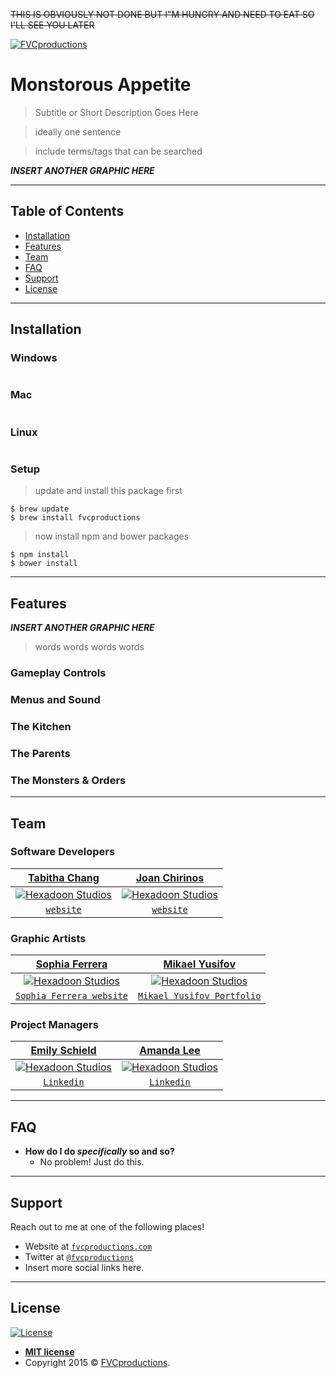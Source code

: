 ~~THIS IS OBVIOUSLY NOT DONE BUT I"M HUNGRY AND NEED TO EAT SO I'LL SEE YOU LATER~~

<a href="http://fvcproductions.com"><img src="https://avatars1.githubusercontent.com/u/4284691?v=3&s=200" title="FVCproductions" alt="FVCproductions"></a>

<!-- [![FVCproductions](https://avatars1.githubusercontent.com/u/4284691?v=3&s=200)](http://fvcproductions.com) -->


# Monstorous Appetite

> Subtitle or Short Description Goes Here

> ideally one sentence

> include terms/tags that can be searched


***INSERT ANOTHER GRAPHIC HERE***

---

## Table of Contents

- [Installation](#installation)
- [Features](#features)
- [Team](#team)
- [FAQ](#faq)
- [Support](#support)
- [License](#license)

---

## Installation

### Windows
``` code code
```

### Mac
``` code code
```

### Linux
``` code code
```

### Setup

> update and install this package first

```shell
$ brew update
$ brew install fvcproductions
```

> now install npm and bower packages

```shell
$ npm install
$ bower install
```

---

## Features
***INSERT ANOTHER GRAPHIC HERE***

 > words words words words

### Gameplay Controls

### Menus and Sound

### The Kitchen

### The Parents

### The Monsters & Orders

---

## Team

### Software Developers
| <a href="https://github.com/ahtibat1" target="_blank">**Tabitha Chang**</a> | <a href="https://github.com/JoanChirinos" target="_blank">**Joan Chirinos**</a> |
| :---: | :---: |
| [![Hexadoon Studios](https://avatars3.githubusercontent.com/u/16783371?s=400&u=71320dfbb23ff16f4f11cad8e424f8692003b601&v=4&s=200)](https://github.com/ahtibat1)    | [![Hexadoon Studios](https://avatars0.githubusercontent.com/u/33497201?s=400&u=d2b6af5c66e92cf4373464d7ce6daa16ca9e9447&v=4&s=200)](https://github.com/JoanChirinos) |
| <a href="http://github.com/fvcproductions" target="_blank">`website`</a> | <a href="http://github.com/fvcproductions" target="_blank">`website`</a> |

### Graphic Artists
| <a href="https://github.com/sophferrera" target="_blank">**Sophia Ferrera**</a> | <a href="https://github.com/mikaelyusifov" target="_blank">**Mikael Yusifov**</a> |
| :---: | :---: |
| [![Hexadoon Studios](https://avatars0.githubusercontent.com/u/54869046?s=400&u=6de4d6946e8e10ba649b76d6d7b6e41e4367b375&v=4&s=200)](https://github.com/sophferrera)    | [![Hexadoon Studios](https://avatars0.githubusercontent.com/u/66186217?s=400&v=4&s=200)](https://github.com/mikaelyusifov) |
| <a href="https://slf445.myportfolio.com/about-me" target="_blank">`Sophia Ferrera website`</a> | <a href="https://www.artstation.com/mikael_mickey" target="_blank">`Mikael Yusifov Portfolio`</a> |

### Project Managers
| <a href="https://github.com/E-schield" target="_blank">**Emily Schield**</a> | <a href="https://github.com/amanda350" target="_blank">**Amanda Lee**</a> |
| :---: | :---: |
| [![Hexadoon Studios](https://avatars2.githubusercontent.com/u/65874973?s=460&u=6d99e91202e6e96bc809a8d0813406872046e60c&v=4&s=200)](https://github.com/E-schield)    | [![Hexadoon Studios](https://avatars1.githubusercontent.com/u/66491442?s=400&v=4&s=200)](https://github.com/amanda350) |
| <a href="https://www.linkedin.com/in/emily-schield-473046150/" target="_blank">`Linkedin`</a> | <a href="https://www.linkedin.com/in/alee000/" target="_blank">`Linkedin`</a> |

---

## FAQ

- **How do I do *specifically* so and so?**
    - No problem! Just do this.

---

## Support

Reach out to me at one of the following places!

- Website at <a href="http://fvcproductions.com" target="_blank">`fvcproductions.com`</a>
- Twitter at <a href="http://twitter.com/fvcproductions" target="_blank">`@fvcproductions`</a>
- Insert more social links here.

---

## License

[![License](http://img.shields.io/:license-mit-blue.svg?style=flat-square)](http://badges.mit-license.org)

- **[MIT license](http://opensource.org/licenses/mit-license.php)**
- Copyright 2015 © <a href="http://fvcproductions.com" target="_blank">FVCproductions</a>.
